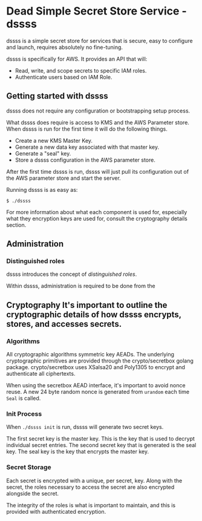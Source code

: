 # Dead Simple Secret Store Service - dssss
dssss is a simple secret store for services that is secure, easy to
configure and launch, requires absolutely no fine-tuning.

dssss is specifically for AWS. It provides an API that will:
 - Read, write, and scope secrets to specific IAM roles.
 - Authenticate users based on IAM Role.


## Getting started with dssss
dssss does not require any configuration or bootstrapping setup process.

What dssss does require is access to KMS and the AWS Parameter store. When
dssss is run for the first time it will do the following things.

  - Create a new KMS Master Key.
  - Generate a new data key associated with that master key.
  - Generate a "seal" key. 
  - Store a dssss configuration in the AWS parameter store.

After the first time dssss is run, dssss will just pull its configuration
out of the AWS parameter store and start the server.

Running dssss is as easy as:
```
$ ./dssss
```

For more information about what each component is used for, especially what
they encryption keys are used for, consult the cryptography details section.

## Administration
### Distinguished roles
dssss introduces the concept of *distinguished roles*.

Within dssss, administration is required to be done from the 
## Cryptography It's important to outline the cryptographic details of how dssss encrypts, stores, and accesses secrets.
### Algorithms
All cryptographic algorithms symmetric key AEADs. The underlying
cryptographic primitives are provided through the crypto/secretbox
golang package. crypto/secretbox uses XSalsa20 and Poly1305 to
encrypt and authenticate all ciphertexts.

When using the secretbox AEAD interface, it's important to avoid
nonce reuse. A new 24 byte random nonce is generated from `urandom`
each time `Seal` is called.

### Init Process
When `./dssss init` is run, dssss will generate two secret keys.

The first secret key is the master key. This is the key that
is used to decrypt individual secret entries. The second secret
key that is generated is the seal key. The seal key is the key
that encrypts the master key.

### Secret Storage
Each secret is encrypted with a unique, per secret, key. Along with
the secret, the roles necessary to access the secret are also encrypted
alongside the secret.

The integrity of the roles is what is important to maintain, and this
is provided with authenticated encryption.

